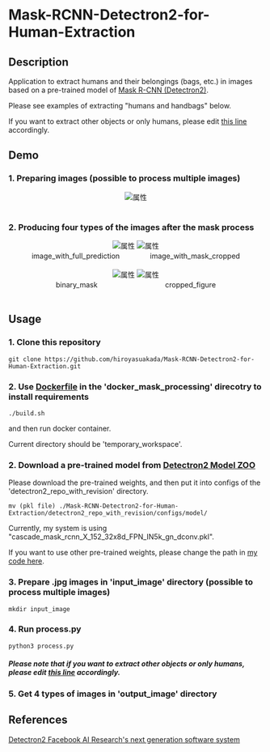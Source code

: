 # Mask-RCNN-Detectron2-for-Human-Extraction

## Description

Application to extract humans and their belongings (bags, etc.) in images based on a pre-trained model of [Mask R-CNN (Detectron2)](https://github.com/facebookresearch/detectron2). 

Please see examples of extracting "humans and handbags" below.

If you want to extract other objects or only humans, please edit [this line](https://github.com/hiroyasuakada/Mask-RCNN-Detectron2-for-Object-Extraction/blob/44d9d90fd9ff50df769c11bfe06a6ce15afd5bef/detectron2_repo_with_revision/detectron2/utils/visualizer.py#L623) accordingly.

## Demo

### 1. Preparing images (possible to process multiple images)

<div align="center">
<img src="https://github.com/hiroyasuakada/mask-processing/blob/master/demo/input_image/test_input.jpg" alt="属性" title="タイトル">
</div>

<br>

### 2. Producing four types of the images after the mask process
 
<div align="center">
<img src="https://github.com/hiroyasuakada/mask-processing/blob/master/demo/output_image/image_with_full_prediction/test_output.jpg" alt="属性">
<img src="https://github.com/hiroyasuakada/mask-processing/blob/master/demo/output_image/image_with_mask_cropped/test_output.jpg" alt="属性">
<div align="center">
image_with_full_prediction　　 　　image_with_mask_cropped
</div>

<br>

<img src="https://github.com/hiroyasuakada/mask-processing/blob/master/demo/output_image/cropped_figure/test_output.jpg" alt="属性">
<img src="https://github.com/hiroyasuakada/mask-processing/blob/master/demo/output_image/binary_mask/test_output.jpg" alt="属性">
<div align="center">
binary_mask　　　　　　 　　 　cropped_figure
</div>

</div>

<br>

## Usage

### 1. Clone this repository

    git clone https://github.com/hiroyasuakada/Mask-RCNN-Detectron2-for-Human-Extraction.git

### 2. Use [Dockerfile](<https://github.com/hiroyasuakada/mask-processing/tree/master/docker_mask_processing/>) in the 'docker_mask_processing' direcotry to install requirements

    ./build.sh

and then run docker container.

Current directory should be 'temporary_workspace'.

### 2. Download a pre-trained model from [Detectron2 Model ZOO](<https://github.com/facebookresearch/detectron2/blob/master/MODEL_ZOO.md/>) 

Please download the pre-trained weights, and then put it into configs of the 'detectron2_repo_with_revision' directory.

    mv (pkl file) ./Mask-RCNN-Detectron2-for-Human-Extraction/detectron2_repo_with_revision/configs/model/

Currently, my system is using "cascade_mask_rcnn_X_152_32x8d_FPN_IN5k_gn_dconv.pkl". 

If you want to use other pre-trained weights, please change the path in [my code here](https://github.com/hiroyasuakada/Mask-RCNN-Detectron2-for-Human-Extraction/blob/fa00e92835b0931e09b7c08947197ee04cf8694d/process.py#L33). 

### 3. Prepare .jpg images in 'input_image' directory (possible to process multiple images)

    mkdir input_image

### 4. Run process.py

    python3 process.py
    
##### Please note that if you want to extract other objects or only humans, please edit [this line](https://github.com/hiroyasuakada/Mask-RCNN-Detectron2-for-Object-Extraction/blob/44d9d90fd9ff50df769c11bfe06a6ce15afd5bef/detectron2_repo_with_revision/detectron2/utils/visualizer.py#L623) accordingly.

### 5. Get 4 types of images in 'output_image' directory


## References
[Detectron2 Facebook AI Research's next generation software system](https://github.com/facebookresearch/detectron2)
